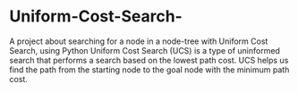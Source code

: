 # Uniform-Cost-Search-
A project about searching for a node in a node-tree with Uniform Cost Search, using Python 
Uniform Cost Search (UCS) is a type of uninformed search that performs a search based on the lowest path cost. UCS helps us find the path from the starting node to the goal node with the minimum path cost.

